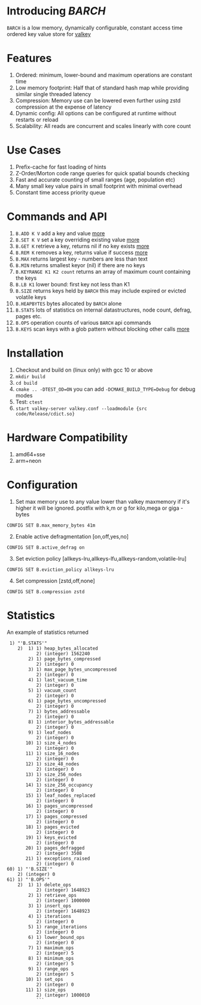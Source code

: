 # Introducing *BARCH*

`BARCH` is a low memory, dynamically configurable, constant access time ordered key value store for [valkey](https://valkey.io/)

# Features
1. Ordered: minimum, lower-bound and maximum operations are constant time
2. Low memory footprint: Half that of standard hash map while providing similar single threaded latency 
3. Compression: Memory use can be lowered even further using zstd compression at the expense of latency
4. Dynamic config: All options can be configured at runtime without restarts or reload
5. Scalability: All reads are concurrent and scales linearly with core count

# Use Cases
1. Prefix-cache for fast loading of hints  
2. Z-Order/Morton code range queries for quick spatial bounds checking
3. Fast and accurate counting of small ranges (age, population etc)
4. Many small key value pairs in small footprint with minimal overhead
5. Constant time access priority queue

# Commands and API
1. `B.ADD K V` add a key and value [more](https://github.com/tjizep/barch/blob/main/ADD.md)
2. `B.SET K V` set a key overriding existing value [more](https://github.com/tjizep/barch/blob/main/SET.md)
3. `B.GET K` retrieve a key, returns nil if no key exists [more](https://github.com/tjizep/barch/blob/main/GET.md)
4. `B.REM K` removes a key, returns value if success [more](https://github.com/tjizep/barch/blob/main/REM.md)
5. `B.MAX` returns largest key - numbers are less than text
6. `B.MIN` returns smallest keyor (nil) if there are no keys
7. `B.KEYRANGE K1 K2 count` returns an array of maximum count containing the keys 
8. `B.LB K1` lower bound: first key not less than K1 
9. `B.SIZE` returns keys held by `BARCH` this may include expired or evicted volatile keys
10. `B.HEAPBYTES` bytes allocated by `BARCH` alone
11. `B.STATS` lots of statistics on internal datastructures, node count, defrag, pages etc.
12. `B.OPS` operation counts of various `BARCH` api commands
12. `B.KEYS` scan keys with a glob pattern without blocking other calls [more](https://github.com/tjizep/barch/blob/main/KEYS.md)

# Installation
1. Checkout and build on (linux only) with gcc 10 or above
2. `mkdir build`
3. `cd build`
4. `cmake .. -DTEST_OD=ON` you can add `-DCMAKE_BUILD_TYPE=Debug` for debug modes
5. Test: `ctest`
6. `start valkey-server valkey.conf --loadmodule {src code/Release/cdict.so}`

# Hardware Compatibility
1. amd64+sse
2. arm+neon

# Configuration
1. Set max memory use to any value lower than valkey maxmemory if it's higher it will be ignored. postfix with k,m or g for kilo,mega or giga -bytes
```redis
CONFIG SET B.max_memory_bytes 41m
```
2. Enable active defragmentation [on,off,yes,no]
````redis
CONFIG SET B.active_defrag on
````
3. Set eviction policy [allkeys-lru,allkeys-lfu,allkeys-random,volatile-lru]
```redis
CONFIG SET B.eviction_policy allkeys-lru
```
4. Set compression [zstd,off,none]
```redis
CONFIG SET B.compression zstd
```

# Statistics 
An example of statistics returned
```
 1) "'B.STATS'"
    2)  1) 1) heap_bytes_allocated
           2) (integer) 1562240
        2) 1) page_bytes_compressed
           2) (integer) 0
        3) 1) max_page_bytes_uncompressed
           2) (integer) 0
        4) 1) last_vacuum_time
           2) (integer) 0
        5) 1) vacuum_count
           2) (integer) 0
        6) 1) page_bytes_uncompressed
           2) (integer) 0
        7) 1) bytes_addressable
           2) (integer) 0
        8) 1) interior_bytes_addressable
           2) (integer) 0
        9) 1) leaf_nodes
           2) (integer) 0
       10) 1) size_4_nodes
           2) (integer) 0
       11) 1) size_16_nodes
           2) (integer) 0
       12) 1) size_48_nodes
           2) (integer) 0
       13) 1) size_256_nodes
           2) (integer) 0
       14) 1) size_256_occupancy
           2) (integer) 0
       15) 1) leaf_nodes_replaced
           2) (integer) 0
       16) 1) pages_uncompressed
           2) (integer) 0
       17) 1) pages_compressed
           2) (integer) 0
       18) 1) pages_evicted
           2) (integer) 0
       19) 1) keys_evicted
           2) (integer) 0
       20) 1) pages_defragged
           2) (integer) 3508
       21) 1) exceptions_raised
           2) (integer) 0
60) 1) "'B.SIZE'"
    2) (integer) 0
61) 1) "'B.OPS'"
    2)  1) 1) delete_ops
           2) (integer) 1648923
        2) 1) retrieve_ops
           2) (integer) 1000000
        3) 1) insert_ops
           2) (integer) 1648923
        4) 1) iterations
           2) (integer) 0
        5) 1) range_iterations
           2) (integer) 0
        6) 1) lower_bound_ops
           2) (integer) 0
        7) 1) maximum_ops
           2) (integer) 5
        8) 1) minimum_ops
           2) (integer) 5
        9) 1) range_ops
           2) (integer) 5
       10) 1) set_ops
           2) (integer) 0
       11) 1) size_ops
           2) (integer) 1000010
           ```